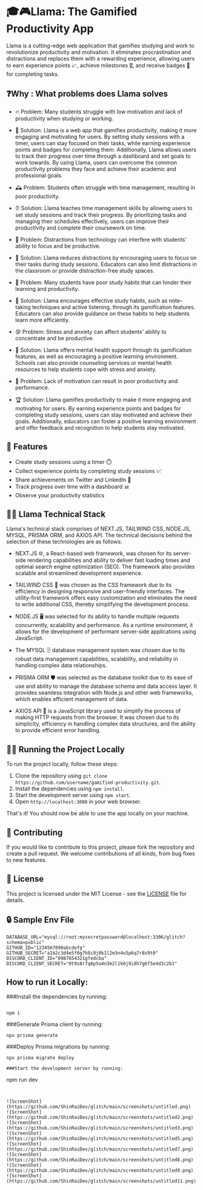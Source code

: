 # 🎓🎮Llama: The Gamified Productivity App
Llama is a cutting-edge web application that gamifies studying and work to revolutionize productivity and motivation. It eliminates procrastination and distractions and replaces them with a rewarding experience, allowing users to earn experience points 📈, achieve milestones 🎖️, and receive badges 🎯 for completing tasks.



## ❓Why : What problems does Llama solves

- 🔥 Problem: Many students struggle with low motivation and lack of productivity when studying or working.
- 🎯 Solution: Llama is a web app that gamifies productivity, making it more engaging and motivating for users. By setting study sessions with a timer, users can stay focused on their tasks, while earning experience points and badges for completing them. Additionally, Llama allows users to track their progress over time through a dashboard and set goals to work towards. By using Llama, users can overcome the common productivity problems they face and achieve their academic and professional goals.

- 🕰️ Problem: Students often struggle with time management, resulting in poor productivity.

- ⏰ Solution: Llama teaches time management skills by allowing users to set study sessions and track their progress. By prioritizing tasks and managing their schedules effectively, users can improve their productivity and complete their coursework on time.

- 📱 Problem: Distractions from technology can interfere with students' ability to focus and be productive.

- 🚫 Solution: Llama reduces distractions by encouraging users to focus on their tasks during study sessions. Educators can also limit distractions in the classroom or provide distraction-free study spaces.

- 📖 Problem: Many students have poor study habits that can hinder their learning and productivity.

- 📝 Solution: Llama encourages effective study habits, such as note-taking techniques and active listening, through its gamification features. Educators can also provide guidance on these habits to help students learn more efficiently.

- 😰 Problem: Stress and anxiety can affect students' ability to concentrate and be productive.

- 🧘 Solution: Llama offers mental health support through its gamification features, as well as encouraging a positive learning environment. Schools can also provide counseling services or mental health resources to help students cope with stress and anxiety.

- 💪 Problem: Lack of motivation can result in poor productivity and performance.

- 🏆 Solution: Llama gamifies productivity to make it more engaging and motivating for users. By earning experience points and badges for completing study sessions, users can stay motivated and achieve their goals. Additionally, educators can foster a positive learning environment and offer feedback and recognition to help students stay motivated.

## 🚀 Features

- Create study sessions using a timer ⏱️
- Collect experience points by completing study sessions 📈
- Share achievements on Twitter and LinkedIn 📣
- Track progress over time with a dashboard 📊
- Observe your productivity statistics

## 👨‍💻 Llama Technical Stack
Llama's technical stack comprises of NEXT.JS, TAILWIND CSS, NODE.JS, MYSQL, PRISMA ORM, and AXIOS API. The technical decisions behind the selection of these technologies are as follows:

- NEXT.JS 🌐, a React-based web framework, was chosen for its server-side rendering capabilities and ability to deliver fast loading times and optimal search engine optimization (SEO). The framework also provides scalable and streamlined development experience.

- TAILWIND CSS 🎨 was chosen as the CSS framework due to its efficiency in designing responsive and user-friendly interfaces. The utility-first framework offers easy customization and eliminates the need to write additional CSS, thereby simplifying the development process.

- NODE.JS 🖥️ was selected for its ability to handle multiple requests concurrently, scalability and performance. As a runtime environment, it allows for the development of performant server-side applications using JavaScript.

- The MYSQL 🗄️ database management system was chosen due to its robust data management capabilities, scalability, and reliability in handling complex data relationships.

- PRISMA ORM 🛡️ was selected as the database toolkit due to its ease of use and ability to manage the database schema and data access layer. It provides seamless integration with Node.js and other web frameworks, which enables efficient management of data.

- AXIOS API 🚀 is a JavaScript library used to simplify the process of making HTTP requests from the browser. It was chosen due to its simplicity, efficiency in handling complex data structures, and the ability to provide efficient error handling. 

## 🏃‍♀️ Running the Project Locally

To run the project locally, follow these steps:

1. Clone the repository using `git clone https://github.com/username/gamified-productivity.git`.
2. Install the dependencies using `npm install`.
3. Start the development server using `npm start`.
4. Open `http://localhost:3000` in your web browser.

That's it! You should now be able to use the app locally on your machine.

## 🤝 Contributing

If you would like to contribute to this project, please fork the repository and create a pull request. We welcome contributions of all kinds, from bug fixes to new features.

## 📄 License

This project is licensed under the MIT License - see the [LICENSE](https://github.com/username/gamified-productivity/blob/main/LICENSE) file for details.


## 🔒 Sample Env File 

```
DATABASE_URL="mysql://root:mysecretpassword@localhost:3306/glitch?schema=public"
GITHUB_ID="1234567890abcdefg"
GITHUB_SECRET="a1b2c3d4e5f6g7h8i9j0k1l2m3n4o5p6q7r8s9t0"
DISCORD_CLIENT_ID="0987654321gfedcba"
DISCORD_CLIENT_SECRET="0t9s8r7q6p5o4n3m2l1k0j9i8h7g6f5e4d3c2b1"

```

## How to run it Locally:

###Install the dependencies by running:
```

npm i

```
###Generate Prisma client by running:
```
npx prisma generate

```
###Deploy Prisma migrations by running:
```
npx prisma migrate deploy

###Start the development server by running:
```
npm run dev
```


![ScreenShot](https://github.com/ShinRaiDev/glitch/main/screenshots/untitled.png)
![ScreenShot](https://github.com/ShinRaiDev/glitch/main/screenshots/untitled2.png)
![ScreenShot](https://github.com/ShinRaiDev/glitch/main/screenshots/untitled3.png)
![ScreenShot](https://github.com/ShinRaiDev/glitch/main/screenshots/untitled5.png)
![ScreenShot](https://github.com/ShinRaiDev/glitch/main/screenshots/untitled7.png)
![ScreenShot](https://github.com/ShinRaiDev/glitch/main/screenshots/untitled8.png)
![ScreenShot](https://github.com/ShinRaiDev/glitch/main/screenshots/untitled9.png)
![ScreenShot](https://github.com/ShinRaiDev/glitch/main/screenshots/untitled11.png)